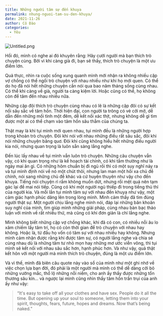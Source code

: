 ```yaml
---
title: Những người tâm sự đến khuya
permalink: nhung-nguoi-tam-su-den-khuya/
date: 2021-11-26
author: Cô Đào
categories:
  - Yêu
---
```


![Untitled.png](/images/0faa6f3c-eca4-44c8-845e-7a690acd5a78/Untitled.png)

Hồi đó, mình có nghe ai đó khuyên rằng: Hãy cưới người mà bạn thích trò chuyện cùng. Bởi vì khi càng già đi, bạn sẽ thấy, thích trò chuyện là một ưu điểm lớn.

Quả thực, nhìn ra cuộc sống xung quanh mình mới nhận ra không nhiều cặp vợ chồng có thể ngồi trò chuyện với nhau nhiều như khi họ mới quen. Có thể do họ đã nói hết những chuyện cần nói qua bao năm tháng sống cùng nhau. Có thể khi càng về già, người ta càng kiệm lời. Hoặc cũng có thể, họ không còn để tâm đến nhau nhiều nữa.

Những cặp đôi thích trò chuyện cùng nhau có lẽ là những cặp đôi có sự kết nối sâu sắc về tâm hồn. Thời hiện đại, con người ta trông có vẻ cởi mở, dễ dẫn đến những mối tình một đêm, dễ kết nối xác thịt, nhưng không dễ gì tìm được một ai có thể chạm vào tâm hồn sâu thẳm của chúng ta.

Thật may là khi tụi mình mới quen nhau, tụi mình đều là những người hợp trong khoản trò chuyện. Đôi khi nói với nhau những điều rất sâu sắc, đôi khi nói những chuyện bâng quơ. Đôi khi cũng không hiểu hết những điều người kia nói, nhưng quan trọng là luôn sẵn sàng lắng nghe.

Đến lúc lấy nhau về tụi mình vẫn luôn trò chuyện. Những câu chuyện vẫn vậy, có khi quan trọng như là kế hoạch tài chính, có khi tầm thường như là ngày mai ăn gì. Có những hôm chuẩn bị đi ngủ rồi thì có một suy nghĩ nảy ra và tụi mình định nói về nó một chút thôi, nhưng lan man một hồi xa chủ đề chính, nói sang những chủ đề khác và cứ huyên thuyên như vậy cho đến khuya. Tiếng nói chuyện rì rầm không muốn dứt, nhưng rồi mệt quá nên tạm gác lại để mai nói tiếp. Cũng có khi một người ngủ thiếp đi trong tiếng thủ thỉ của người kia. Và mỗi lần tụi mình tâm sự với nhau đến khuya như vậy, một cảm giác hạnh phúc dâng lên trong lòng mình. Mình cảm thấy đã tìm đúng người thật sự. Một người chịu lắng nghe mình nói, đáp lại những băn khoăn suy nghĩ của mình, tìm giúp mình những giải pháp, cùng nhau bàn bạc thảo luận với mình về rất nhiều thứ, mà cũng có khi đơn giản là chỉ lắng nghe.

Mình không biết những cặp vợ chồng khác, khi đã có con, có nhiều nỗi âu lo xâm chiếm lấy tâm trí, họ có còn thời gian để trò chuyện với nhau hay không. Hoặc là, từ đầu họ vốn có tâm sự với nhau nhiều hay không. Nhưng mình cảm nhận được rằng khi được tâm sự, có người lắng nghe và chia sẻ cùng nhau dù là những tâm tư nhỏ mọn hay những mơ ước viễn vông, thì tụi mình sẽ kết nối với nhau sâu sắc hơn, hạnh phúc hơn. Và như vậy, quả thật kết hôn với một người mà mình thích trò chuyện, đúng là một ưu điểm lớn.

Và vì thế, mình đã biên câu quote này vào sổ của mình như một ghi nhớ về việc chọn lựa bạn đời, đó phải là một người mà mình có thể dễ dàng cởi bỏ những vướng mắc, thổ lộ những nỗi niềm, cho anh ấy thấy được những tổn thương sâu kín… và ngược lại mình cũng nhìn thấy tâm hồn trần trụi của anh ấy như vậy:

> “It's easy to take off all your clothes and have sex. People do it all the time. But opening up your soul to someone, letting them into your spirit, thoughts, fears, future, hopes and dreams. Now that’s being naked.”
